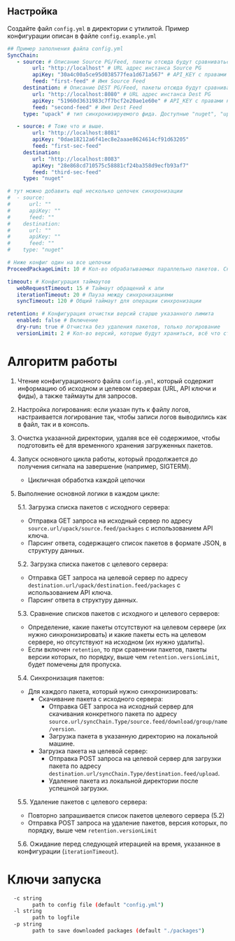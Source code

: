 ## Настройка
Создайте файл `config.yml` в директории с утилитой. Пример конфигурации описан в файле `config.example.yml`
```yaml
## Пример заполнения файла config.yml
SyncChain:
   - source: # Описание Source PG/Feed, пакеты отсюда будут сравниваться с DEST PG/Feed (config.example.yml#6)
        url: "http://localhost" # URL адрес инстанса Source PG
        apiKey: "30a4c00a5ce95d038577fea1d671a567" # API_KEY с правами на фид описанный ниже ( View/Download,Add/Repackage,Overwrite/Delete )
        feed: "first-feed" # Имя Source Feed
     destination: # Описание DEST PG/Feed, пакеты отсюда будут сравниваться с Source PG/Feed (config.example.yml#1)
        url: "http://localhost:8080" # URL адрес инстанса Dest PG
        apiKey: "51960d3631983c7f7bcf2e20ae1e60e" # API_KEY с правами на фид описанный ниже ( View/Download,Add/Repackage,Overwrite/Delete )
        feed: "second-feed" # Имя Dest Feed
     type: "upack" # тип синхронизируемого фида. Доступные "nuget", "upack", "assets".

   - source: # Тоже что и выше.
        url: "http://localhost:8081"
        apiKey: "0dae18212a6f41ec8e2aaae8624614cf91d63205"
        feed: "first-sec-feed"
     destination:
        url: "http://localhost:8083"
        apiKey: "28e868cd710575c58881cf24ba358d9ecfb93af7"
        feed: "third-sec-feed"
     type: "nuget"

# тут можно добавить ещё несколько цепочек синхронизации
#  - source:
#      url: ""
#      apiKey: ""
#      feed: ""
#    destination:
#      url: ""
#      apiKey: ""
#      feed: ""
#    type: "nuget"

# Ниже конфиг один на все цепочки
ProceedPackageLimit: 10 # Кол-во обрабатываемых параллельно пакетов. Снижение этого параметра снижает общую нагрузку на ресурсы хоста

timeout: # Конфигурация таймаутов
   webRequestTimeout: 15 # Таймаут обращений к апи
   iterationTimeout: 20 # Пауза между синхронизациями
   syncTimeout: 120 # Общий таймаут для операции синхронизации

retention: # Конфигурация отчистки версий старше указанного лимита
   enabled: false # Включение
   dry-run: true # Отчистка без удаления пакетов, только логирование
   versionLimit: 2 # Кол-во версий, которые будут храниться, всё что старше будет удалено.
```
# Алгоритм работы

1. Чтение конфигурационного файла `config.yml`, который содержит информацию об исходном и целевом серверах (URL, API ключи и фиды), а также таймауты для запросов.

2. Настройка логирования: если указан путь к файлу логов, настраивается логирование так, чтобы записи логов выводились как в файл, так и в консоль.

3. Очистка указанной директории, удаляя все её содержимое, чтобы подготовить её для временного хранения загруженных пакетов.

4. Запуск основного цикла работы, который продолжается до получения сигнала на завершение (например, SIGTERM).
    - Цикличная обработка каждой цепочки

5. Выполнение основной логики в каждом цикле:

   5.1. Загрузка списка пакетов с исходного сервера:
    - Отправка GET запроса на исходный сервер по адресу `source.url/upack/source.feed/packages` с использованием API ключа.
    - Парсинг ответа, содержащего список пакетов в формате JSON, в структуру данных.

   5.2. Загрузка списка пакетов с целевого сервера:
    - Отправка GET запроса на целевой сервер по адресу `destination.url/upack/destination.feed/packages` с использованием API ключа.
    - Парсинг ответа в структуру данных.

   5.3. Сравнение списков пакетов с исходного и целевого серверов:
    - Определение, какие пакеты отсутствуют на целевом сервере (их нужно синхронизировать) и какие пакеты есть на целевом сервере, но отсутствуют на исходном (их нужно удалить).
    - Если включен `retention`, то при сравнении пакетов, пакеты версии которых, по порядку, выше чем  `retention.versionLimit`, будет помечены для пропуска.

   5.4. Синхронизация пакетов:
    - Для каждого пакета, который нужно синхронизировать:
        - Скачивание пакета с исходного сервера:
            - Отправка GET запроса на исходный сервер для скачивания конкретного пакета по адресу `source.url/syncChain.Type/source.feed/download/group/name/version`.
            - Загрузка пакета в указанную директорию на локальной машине.
        - Загрузка пакета на целевой сервер:
            - Отправка POST запроса на целевой сервер для загрузки пакета по адресу `destination.url/syncChain.Type/destination.feed/upload`.
            - Удаление пакета из локальной директории после успешной загрузки.

   5.5. Удаление пакетов с целевого сервера:
    - Повторно запрашивается список пакетов целевого сервера (5.2)
    - Отправка POST запроса на удаление пакетов, версия которых, по порядку, выше чем  `retention.versionLimit`

   5.6. Ожидание перед следующей итерацией на время, указанное в конфигурации (`iterationTimeout`).

# Ключи запуска
```bash
  -c string
        path to config file (default "config.yml")
  -l string
        path to logfile
  -p string
        path to save downloaded packages (default "./packages")
```